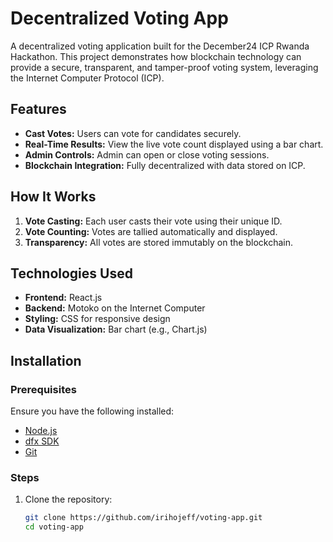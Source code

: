 # Decentralized Voting App

A decentralized voting application built for the December24 ICP Rwanda Hackathon. This project demonstrates how blockchain technology can provide a secure, transparent, and tamper-proof voting system, leveraging the Internet Computer Protocol (ICP).

## Features
- **Cast Votes:** Users can vote for candidates securely.
- **Real-Time Results:** View the live vote count displayed using a bar chart.
- **Admin Controls:** Admin can open or close voting sessions.
- **Blockchain Integration:** Fully decentralized with data stored on ICP.

## How It Works
1. **Vote Casting:** Each user casts their vote using their unique ID.
2. **Vote Counting:** Votes are tallied automatically and displayed.
3. **Transparency:** All votes are stored immutably on the blockchain.

## Technologies Used
- **Frontend:** React.js
- **Backend:** Motoko on the Internet Computer
- **Styling:** CSS for responsive design
- **Data Visualization:** Bar chart (e.g., Chart.js)

## Installation

### Prerequisites
Ensure you have the following installed:
- [Node.js](https://nodejs.org/)
- [dfx SDK](https://internetcomputer.org/docs/current/developer-docs/setup/install/)
- [Git](https://git-scm.com/)

### Steps
1. Clone the repository:
   ```bash
   git clone https://github.com/irihojeff/voting-app.git
   cd voting-app
